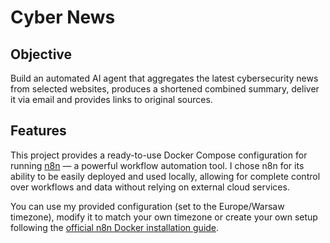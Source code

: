 # Cyber News



## Objective
Build an automated AI agent that aggregates the latest cybersecurity news from selected websites, produces a shortened combined summary, deliver it via email and provides links to original sources.



## Features
This project provides a ready-to-use Docker Compose configuration for running [n8n](https://n8n.io/) — a powerful workflow automation tool. I chose n8n for its ability to be easily deployed and used locally, allowing for complete control over workflows and data without relying on external cloud services.

You can use my provided configuration (set to the Europe/Warsaw timezone), modify it to match your own timezone or create your own setup following the [official n8n Docker installation guide](https://docs.n8n.io/hosting/installation/docker/).
